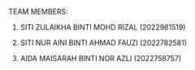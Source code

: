 TEAM MEMBERS:

1. SITI ZULAIKHA BINTI MOHD RIZAL (2022981519)

2. SITI NUR AINI BINTI AHMAD FAUZI (2022782581)

3. AIDA MAISARAH BINTI NOR AZLI (2022758757)
